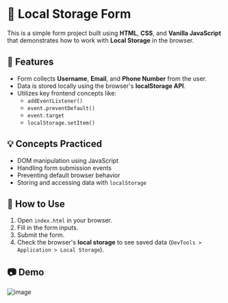 # 📝 Local Storage Form

This is a simple form project built using **HTML**, **CSS**, and **Vanilla JavaScript** that demonstrates how to work with **Local Storage** in the browser.

## 🚀 Features

- Form collects **Username**, **Email**, and **Phone Number** from the user.
- Data is stored locally using the browser's **localStorage API**.
- Utilizes key frontend concepts like:
  - `addEventListener()`
  - `event.preventDefault()`
  - `event.target`
  - `localStorage.setItem()`

## 💡 Concepts Practiced

- DOM manipulation using JavaScript
- Handling form submission events
- Preventing default browser behavior
- Storing and accessing data with `localStorage`

## 🧪 How to Use

1. Open `index.html` in your browser.
2. Fill in the form inputs.
3. Submit the form.
4. Check the browser's **local storage** to see saved data (`DevTools > Application > Local Storage`).

## 📷 Demo
![image](https://github.com/user-attachments/assets/1b314065-37b2-4506-a073-3d03a944adbe)

